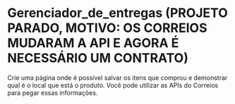 # Gerenciador_de_entregas (PROJETO PARADO, MOTIVO: OS CORREIOS MUDARAM A API E AGORA É NECESSÁRIO UM CONTRATO)

Crie uma página onde é possível salvar os itens que comprou e demonstrar qual é o local que está o produto. Você pode utilizar as APIs do Correios para pegar essas informações.
